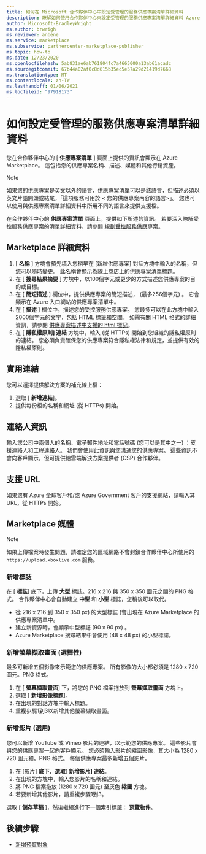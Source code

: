 ```yaml
---
title: 如何在 Microsoft 合作夥伴中心中設定受管理的服務供應專案清單詳細資料
description: 瞭解如何使用合作夥伴中心來設定受管理的服務供應專案清單詳細資料 Azure Marketplace。
author: Microsoft-BradleyWright
ms.author: brwrigh
ms.reviewer: anbene
ms.service: marketplace
ms.subservice: partnercenter-marketplace-publisher
ms.topic: how-to
ms.date: 12/23/2020
ms.openlocfilehash: 5ab831ae6ab761804fc7a4665000a13ab61acadc
ms.sourcegitcommit: 67b44a02af0c8d615b35ec5e57a29d21419d7668
ms.translationtype: MT
ms.contentlocale: zh-TW
ms.lasthandoff: 01/06/2021
ms.locfileid: "97918173"
---
```

# <a name="how-to-configure-your-managed-service-offer-listing-details"></a>如何設定受管理的服務供應專案清單詳細資料

您在合作夥伴中心的 [ **供應專案清單** ] 頁面上提供的資訊會顯示在 Azure Marketplace。 這包括您的供應專案名稱、描述、媒體和其他行銷資產。

> [!NOTE]
> 如果您的供應專案是英文以外的語言，供應專案清單可以是該語言，但描述必須以英文片語開頭或結尾，「這項服務可用於 &lt; 您的供應專案內容的語言>」。 您也可以使用與供應專案清單詳細資料中所用不同的語言來提供支援檔。

在合作夥伴中心的 **供應專案清單** 頁面上，提供如下所述的資訊。 若要深入瞭解受控服務供應專案的清單詳細資料，請參閱 [規劃受控服務供應](./plan-managed-service-offer.md)專案。

## <a name="marketplace-details"></a>Marketplace 詳細資料

1. [ **名稱** ] 方塊會預先填入您稍早在 [新增供應專案] 對話方塊中輸入的名稱，但您可以隨時變更。 此名稱會顯示為線上商店上的供應專案清單標題。
2. 在 [ **搜尋結果摘要** ] 方塊中，以100個字元或更少的方式描述您供應專案的目的或目標。
3. 在 [ **簡短描述** ] 欄位中，提供供應專案的簡短描述， (最多256個字元) 。 它會顯示在 Azure 入口網站的供應專案清單中。
4. 在 [ **描述** ] 欄位中，描述您的受控服務供應專案。 您最多可以在此方塊中輸入2000個字元的文字，包括 HTML 標籤和空間。 如需有關 HTML 格式的詳細資訊，請參閱 [供應專案描述中支援的 html 標記](./supported-html-tags.md)。
5. 在 [ **隱私權原則] 連結** 方塊中，輸入 (從 HTTPs) 開始到您組織的隱私權原則的連結。 您必須負責確保您的供應專案符合隱私權法律和規定，並提供有效的隱私權原則。

## <a name="useful-links"></a>實用連結

您可以選擇提供解決方案的補充線上檔：

1. 選取 [ **新增連結**]。
2. 提供每份檔的名稱和網址 (從 HTTPs) 開始。

## <a name="contact-information"></a>連絡人資訊

輸入您公司中兩個人的名稱、電子郵件地址和電話號碼 (您可以是其中之一) ：支援連絡人和工程連絡人。 我們會使用此資訊與您溝通您的供應專案。 這些資訊不會向客戶顯示，但可提供給雲端解決方案提供者 (CSP) 合作夥伴。

## <a name="support-urls"></a>支援 URL

如果您有 Azure 全球客戶和/或 Azure Government 客戶的支援網站，請輸入其 URL，從 HTTPs 開始。

## <a name="marketplace-media"></a>Marketplace 媒體

> [!NOTE]
> 如果上傳檔案時發生問題，請確定您的區域網路不會封鎖合作夥伴中心所使用的 `https://upload.xboxlive.com` 服務。

### <a name="add-logos"></a>新增標誌

在 [ **標誌**] 底下，上傳 **大型** 標誌。216 x 216 與 350 x 350 圖元之間的 PNG 格式。 合作夥伴中心會自動建立 **中型** 和 **小型** 標誌，您稍後可以取代。

* 從 216 x 216 到 350 x 350 px) 的大型標誌 (會出現在 Azure Marketplace 的供應專案清單中。
* 建立新資源時，會顯示中型標誌 (90 x 90 px) 。
* Azure Marketplace 搜尋結果中會使用 (48 x 48 px) 的小型標誌。

### <a name="add-screenshots-optional"></a>新增螢幕擷取畫面 (選擇性) 

最多可新增五個影像來示範您的供應專案。 所有影像的大小都必須是 1280 x 720 圖元。PNG 格式。

1. 在 [ **螢幕擷取畫面**] 下，將您的 PNG 檔案拖放到 **螢幕擷取畫面** 方塊上。
2. 選取 [ **新增影像標題**]。
3. 在出現的對話方塊中輸入標題。
4. 重複步驟1到3以新增其他螢幕擷取畫面。

### <a name="add-videos-optional"></a>新增影片 (選用) 

您可以新增 YouTube 或 Vimeo 影片的連結，以示範您的供應專案。 這些影片會與您的供應專案一起向客戶顯示。 您必須輸入影片的縮圖影像，其大小為 1280 x 720 圖元和。PNG 格式。 每個供應專案最多新增五個影片。

1. 在 [影片] **底下，選取**[ **新增影片] 連結**。
2. 在出現的方塊中，輸入您影片的名稱和連結。
3. 將 PNG 檔案拖放 (1280 x 720 圖元) 至灰色 **縮圖** 方塊。
4. 若要新增其他影片，請重複步驟1到3。

選取 [ **儲存草稿** ]，然後繼續進行下一個索引標籤： **預覽物件**。

## <a name="next-steps"></a>後續步驟

* [新增預覽對象](create-managed-service-offer-preview.md)
